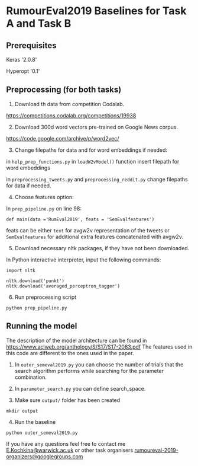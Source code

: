 # RumourEval2019 Baselines for Task A and  Task B

## Prerequisites 

Keras '2.0.8'

Hyperopt '0.1'

## Preprocessing (for both tasks)

1. Download th data from competition Codalab.

https://competitions.codalab.org/competitions/19938


2. Download 300d word vectors pre-trained on Google News corpus. 

https://code.google.com/archive/p/word2vec/

3. Change filepaths for data and for word embeddings if needed:

in `help_prep_functions.py` in `loadW2vModel()` function insert filepath for word embeddings

in `preprocessing_tweets.py` and `preprocessing_reddit.py` change filepaths for data if needed. 

4. Choose features option:

In `prep_pipeline.py` on line 98:

`def main(data ='RumEval2019', feats = 'SemEvalfeatures')`

feats can be either `text` for avgw2v representation of the tweets or `SemEvalfeatures` for additional extra features concatenated with avgw2v. 

5. Download necessary nltk packages, if they have not been downloaded.

In Python interactive interpreter, input the following commands:

```
import nltk

nltk.download('punkt')
nltk.download('averaged_perceptron_tagger')
```

6. Run preprocessing script

```
python prep_pipeline.py
```

## Running the model

The description of the model architecture can be found in https://www.aclweb.org/anthology/S/S17/S17-2083.pdf
The features used in this code are different to the ones used in the paper. 

1. In `outer_semeval2019.py` you can choose the number of trials that the search algorithm performs while searching for the parameter combination. 

2. In `parameter_search.py` you can define search_space.

3. Make sure `output/` folder has been created

```
mkdir output
```

4. Run the baseline

```
python outer_semeval2019.py
```

If you have any questions feel free to contact me E.Kochkina@warwick.ac.uk or other task organisers rumoureval-2019-organizers@googlegroups.com


